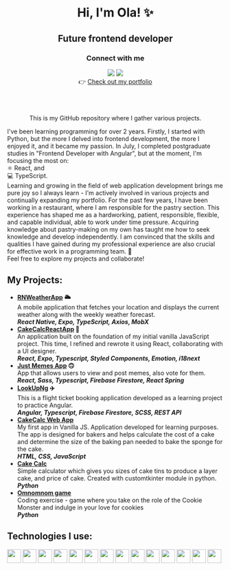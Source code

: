 <div align="center"><h1>Hi, I'm Ola! ✨</h1>
<h2>Future frontend developer</h2>
<h3>Connect with me</h3>
<a href="https://www.linkedin.com/in/aleksandraczyrnek"> <img src="https://img.shields.io/badge/LinkedIn-0077B5?style=for-the-badge&logo=linkedin&logoColor=white"></a> <a href="mailto:aleksandra@czyrnek.net"><img src="https://img.shields.io/badge/Gmail-D14836?style=for-the-badge&logo=gmail&logoColor=white"></a><br>
👉 <a href="https://olcolcolc.github.io">Check out my portfolio</a> 

<br><br>
<p>This is my GitHub repository where I gather various projects.<br></div>
I've been learning programming for over 2 years. Firstly, I started with Python, but the more I delved into frontend development, the more I enjoyed it, and it became my passion. In July, I completed postgraduate studies in "Frontend Developer with Angular", but at the moment, I'm focusing the most on:
<br>⚛️ React, and
<br>💻 TypeScript. 
<br>Learning and growing in the field of web application development brings me pure joy so I always learn - I'm actively involved in various projects and continually expanding my portfolio. 
For the past few years, I have been working in a restaurant, where I am responsible for the pastry section. This experience has shaped me as a hardworking, patient, responsible, flexible, and capable individual, able to work under time pressure. Acquiring knowledge about pastry-making on my own has taught me how to seek knowledge and develop independently. I am convinced that the skills and qualities I have gained during my professional experience are also crucial for effective work in a programming team. 🚀
<br>Feel free to explore my projects and collaborate! </p>

<h2>My Projects:</h2>
<ul>
  <li>
    <b><a href="https://github.com/olcolcolc/RNWeatherApp">RNWeatherApp</a> 🌥️</b>
    <br>
    A mobile application  that fetches your location and displays the current weather along with the weekly weather forecast.
    <br>
    <i><b>React Native, Expo, TypeScript, Axios, MobX</b></i>  
  </li>
  
<li> 
    <b><a href="https://github.com/olcolcolc/CakeCalcReactApp">CakeCalcReactApp</a> 🍰</b>  
    </br>
An application built on the foundation of my initial vanilla JavaScript project. This time, I refined and rewrote it using React, collaborating with a UI designer.
    </br>
    <i><b>React, Expo, Typescript, Styled Components, Emotion, i18next</b></i><br>
</li>
<li>
    <b><a href="https://github.com/olcolcolc/JustMemesApp">Just Memes App</a> 🙃</b>
    </br>
  App that allows users to view and post memes, also vote for them.
    </br>
    <i><b>React, Sass, Typescript, Firebase Firestore, React Spring</b></i><br>
</li>
<li>
    <b><a href="https://github.com/olcolcolc/LookUpNg">LookUpNg</a> ✈️</b>
    </br>
This is a flight ticket booking application developed as a learning project to practice Angular.
    </br>
    <i><b>Angular, Typescript, Firebase Firestore, SCSS, REST API</b></i><br>
</li>
<li>
    <b><a href="https://github.com/olcolcolc/CakeCalcWebApp">CakeCalc Web App</a></b>
    </br>
  My first app in Vanilla JS. Application developed for learning purposes. The app is designed for bakers and helps calculate the cost of a cake and determine the size of the baking pan needed to bake the sponge for the cake.
    </br>
    <i><b>HTML, CSS, JavaScript</b></i><br>
</li>
<li>
    <b><a href="https://github.com/olcolcolc/CakeCalc">Cake Calc</a></b>
    </br>
Simple calculator which gives you sizes of cake tins to produce a layer cake, and price of cake. Created with customtkinter module in python.
    </br>
    <i><b>Python</b></i><br>
</li>
<li>
    <b><a href="https://github.com/olcolcolc/Omnomnom_game">Omnomnom game</a></b></br>
Coding exercise - game where you take on the role of the Cookie Monster and indulge in your love for cookies
    </br>
    <i><b>Python</b></i><br>

</li>
</ul>

<h2>Technologies I use:</h2>
<a href="https://git-scm.com/"><img src="https://user-images.githubusercontent.com/25181517/192108372-f71d70ac-7ae6-4c0d-8395-51d8870c2ef0.png" width="32px"></a>
<a href="https://dev.w3.org/html5/spec-LC/"><img src="https://user-images.githubusercontent.com/25181517/192158954-f88b5814-d510-4564-b285-dff7d6400dad.png" width="32px"></a>
<a href="https://www.w3schools.com/css/"><img src="https://user-images.githubusercontent.com/25181517/183898674-75a4a1b1-f960-4ea9-abcb-637170a00a75.png" width="32px"></a>
<a href="https://firebase.google.com/"><img src="https://user-images.githubusercontent.com/25181517/189716855-2c69ca7a-5149-4647-936d-780610911353.png" width="32px"></a>
<a href="https://www.figma.com/"><img src="https://user-images.githubusercontent.com/25181517/189715289-df3ee512-6eca-463f-a0f4-c10d94a06b2f.png" width="32px"></a>
<a href="https://developer.mozilla.org/en-US/docs/Web/JavaScript"><img src="https://user-images.githubusercontent.com/25181517/117447155-6a868a00-af3d-11eb-9cfe-245df15c9f3f.png" width="32px"></a>
<a href="https://angular.io/"><img src="https://user-images.githubusercontent.com/25181517/183890595-779a7e64-3f43-4634-bad2-eceef4e80268.png" width="32px"></a>
<a href="https://react.dev/"><img src="https://user-images.githubusercontent.com/25181517/183897015-94a058a6-b86e-4e42-a37f-bf92061753e5.png" width="32px"></a>
<a href="https://www.typescriptlang.org/"><img src="https://user-images.githubusercontent.com/25181517/183890598-19a0ac2d-e88a-4005-a8df-1ee36782fde1.png" width="32px"></a>
<a href="https://www.npmjs.com/"><img src="https://user-images.githubusercontent.com/25181517/121401671-49102800-c959-11eb-9f6f-74d49a5e1774.png" width="32px"></a>
<a href="https://webpack.js.org/"><img src="https://user-images.githubusercontent.com/25181517/187955008-981340e6-b4cc-441b-80cf-7a5e94d29e7e.png" width="32px"></a>
<a href="https://www.python.org/"><img src="https://user-images.githubusercontent.com/25181517/183423507-c056a6f9-1ba8-4312-a350-19bcbc5a8697.png" width="32px"></a>
<a href="https://vitejs.dev/"><img src="https://vitejs.dev/logo.svg" width="32px"></a>
<a href="https://www.styled-components.com"><img src="https://raw.githubusercontent.com/styled-components/brand/master/styled-components.png" width="32px"></a>









